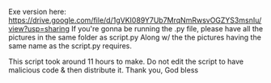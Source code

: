 Exe version here: https://drive.google.com/file/d/1gVKI089Y7Ub7MrqNmRwsvOGZYS3msnIu/view?usp=sharing
If you're gonna be running the .py file, please have all the pictures in the same folder as script.py
Along w/ the the pictures having the same name as the script.py requires.

This script took around 11 hours to make. Do not edit the script to have malicious code & then distribute it.
Thank you, God bless
